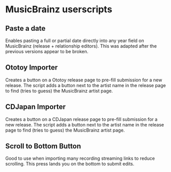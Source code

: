 # MusicBrainz userscripts

## Paste a date
Enables pasting a full or partial date directly into any year field on MusicBrainz (release + relationship editors). This was adapted after the previous versions appear to be broken.

## Ototoy Importer
Creates a button on a Ototoy release page to pre-fill submission for a new release.
The script adds a button next to the artist name in the release page to find (tries to guess) the MusicBrainz artist page.

## CDJapan Importer
Creates a button on a CDJapan release page to pre-fill submission for a new release.
The script adds a button next to the artist name in the release page to find (tries to guess) the MusicBrainz artist page.

## Scroll to Bottom Button
Good to use when importing many recording streaming links to reduce scrolling. This press lands you on the bottom to submit edits.
